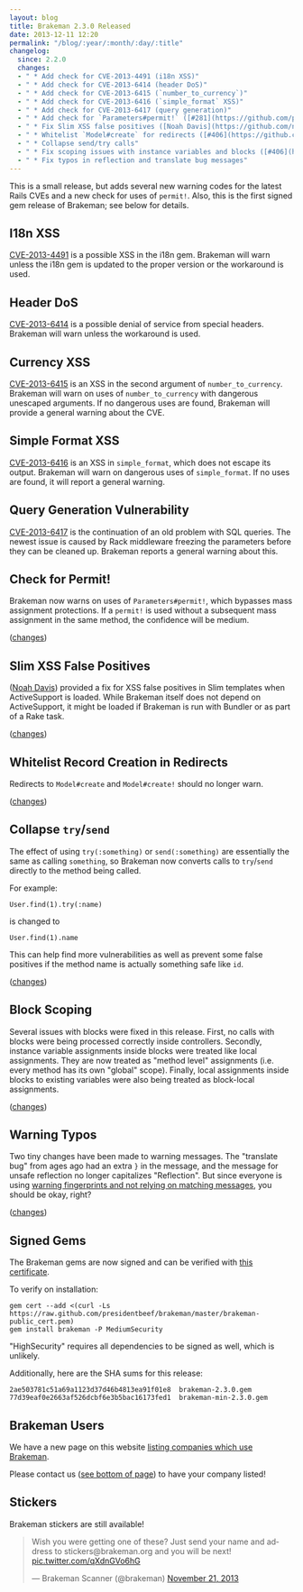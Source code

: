 ```yaml
---
layout: blog
title: Brakeman 2.3.0 Released
date: 2013-12-11 12:20
permalink: "/blog/:year/:month/:day/:title"
changelog:
  since: 2.2.0
  changes:
  - " * Add check for CVE-2013-4491 (i18n XSS)"
  - " * Add check for CVE-2013-6414 (header DoS)"
  - " * Add check for CVE-2013-6415 (`number_to_currency`)"
  - " * Add check for CVE-2013-6416 (`simple_format` XSS)"
  - " * Add check for CVE-2013-6417 (query generation)"
  - " * Add check for `Parameters#permit!` ([#281](https://github.com/presidentbeef/brakeman/issues/281))"
  - " * Fix Slim XSS false positives ([Noah Davis](https://github.com/noahd1))"
  - " * Whitelist `Model#create` for redirects ([#406](https://github.com/presidentbeef/brakeman/issues/406))"
  - " * Collapse send/try calls"
  - " * Fix scoping issues with instance variables and blocks ([#406](https://github.com/presidentbeef/brakeman/issues/406))"
  - " * Fix typos in reflection and translate bug messages"
---
```



This is a small release, but adds several new warning codes for the latest Rails CVEs and a new check for uses of `permit!`. Also, this is the first signed gem release of Brakeman; see below for details.


## I18n XSS

[CVE-2013-4491](https://groups.google.com/d/msg/ruby-security-ann/pLrh6DUw998/2i61N5c3heUJ) is a possible XSS in the i18n gem. Brakeman will warn unless the i18n gem is updated to the proper version or the workaround is used.

## Header DoS

[CVE-2013-6414](https://groups.google.com/d/msg/ruby-security-ann/A-ebV4WxzKg/KNPTbX8XAQUJ) is a possible denial of service from special headers. Brakeman will warn unless the workaround is used.

## Currency XSS

[CVE-2013-6415](https://groups.google.com/d/msg/ruby-security-ann/9WiRn2nhfq0/2K2KRB4LwCMJ) is an XSS in the second argument of `number_to_currency`. Brakeman will warn on uses of `number_to_currency` with dangerous unescaped arguments. If no dangerous uses are found, Brakeman will provide a general warning about the CVE.

## Simple Format XSS

[CVE-2013-6416](https://groups.google.com/d/msg/ruby-security-ann/5ZI1-H5OoIM/ZNq4FoR2GnIJ) is an XSS in `simple_format`, which does not escape its output. Brakeman will warn on dangerous uses of `simple_format`. If no uses are found, it will report a general warning.

## Query Generation Vulnerability

[CVE-2013-6417](https://groups.google.com/d/msg/ruby-security-ann/niK4drpSHT4/g8JW8ZsayRkJ) is the continuation of an old problem with SQL queries. The newest issue is caused by Rack middleware freezing the parameters before they can be cleaned up. Brakeman reports a general warning about this.

## Check for Permit!

Brakeman now warns on uses of `Parameters#permit!`, which bypasses mass assignment protections. If a `permit!` is used without a subsequent mass assignment in the same method, the confidence will be medium.

([changes](https://github.com/presidentbeef/brakeman/pull/414))

## Slim XSS False Positives

([Noah Davis](https://github.com/noahd1)) provided a fix for XSS false positives in Slim templates when ActiveSupport is loaded. While Brakeman itself does not depend on ActiveSupport, it might be loaded if Brakeman is run with Bundler or as part of a Rake task.

([changes](https://github.com/presidentbeef/brakeman/pull/410))

## Whitelist Record Creation in Redirects

Redirects to `Model#create` and `Model#create!` should no longer warn.

([changes](https://github.com/presidentbeef/brakeman/pull/408))

## Collapse `try`/`send`

The effect of using `try(:something)` or `send(:something)` are essentially the same as calling `something`, so Brakeman now converts calls to `try`/`send` directly to the method being called. 

For example:

    User.find(1).try(:name)

is changed to

    User.find(1).name

This can help find more vulnerabilities as well as prevent some false positives if the method name is actually something safe like `id`.

([changes](https://github.com/presidentbeef/brakeman/pull/412))

## Block Scoping

Several issues with blocks were fixed in this release. First, no calls with blocks were being processed correctly inside controllers. Secondly, instance variable assignments inside blocks were treated like local assignments. They are now treated as "method level" assignments (i.e. every method has its own "global" scope). Finally, local assignments inside blocks to existing variables were also being treated as block-local assignments.

([changes](https://github.com/presidentbeef/brakeman/pull/407))

## Warning Typos

Two tiny changes have been made to warning messages. The "translate bug" from ages ago had an extra `}` in the message, and the message for unsafe reflection no longer capitalizes "Reflection". But since everyone is using [warning fingerprints and not relying on matching messages](http://brakemanscanner.org/blog/2013/05/20/brakeman-2-dot-0-0-released/), you should be okay, right?

([changes](https://github.com/presidentbeef/brakeman/pull/411))

## Signed Gems

The Brakeman gems are now signed and can be verified with [this certificate](https://github.com/presidentbeef/brakeman/blob/master/brakeman-public_cert.pem).

To verify on installation:

    gem cert --add <(curl -Ls https://raw.github.com/presidentbeef/brakeman/master/brakeman-public_cert.pem)
    gem install brakeman -P MediumSecurity

"HighSecurity" requires all dependencies to be signed as well, which is unlikely.

Additionally, here are the SHA sums for this release:

    2ae503781c51a69a1123d37d46b4813ea91f01e8  brakeman-2.3.0.gem
    77d39eaf0e2663af526dcbf6e3b5bac16173fed1  brakeman-min-2.3.0.gem

## Brakeman Users

We have a new page on this website [listing companies which use Brakeman](http://brakemanscanner.org/brakeman_users/).

Please contact us ([see bottom of page](http://brakemanscanner.org/brakeman_users/)) to have your company listed!

## Stickers

Brakeman stickers are still available!

<blockquote class="twitter-tweet" lang="en"><p>Wish you were getting one of these? Just send your name and address to stickers@brakeman.org and you will be next! <a href="http://t.co/qXdnGVo6hG">pic.twitter.com/qXdnGVo6hG</a></p>&mdash; Brakeman Scanner (@brakeman) <a href="https://twitter.com/brakeman/statuses/403546302119563264">November 21, 2013</a></blockquote>
<script async src="//platform.twitter.com/widgets.js" charset="utf-8"></script>
